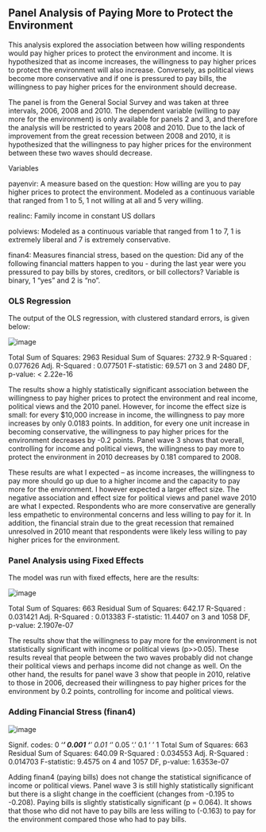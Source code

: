 ## Panel Analysis of Paying More to Protect the Environment

This analysis explored the association between how willing respondents would pay higher prices to protect the environment and income. It is hypothesized that as income increases, the willingness to pay higher prices to protect the environment will also increase. Conversely, as political views become more conservative and if one is pressured to pay bills, the willingness to pay higher prices for the environment should decrease. 

The panel is from the General Social Survey and was taken at three intervals, 2006, 2008 and 2010. The dependent variable (willing to pay more for the environment) is only available for panels 2 and 3, and therefore the analysis will be restricted to years 2008 and 2010.  Due to the lack of improvement from the great recession between 2008 and 2010, it is hypothesized that the willingness to pay higher prices for the environment between these two waves should decrease. 

Variables

payenvir: A measure based on the question: How willing are you to pay higher prices to protect the environment. Modeled as a continuous variable that ranged from 1 to 5, 1 not willing at all and 5 very willing. 

realinc: Family income in constant US dollars

polviews: Modeled as a continuous variable that ranged from 1 to 7, 1 is extremely liberal and 7 is extremely conservative. 

finan4: Measures financial stress, based on the question: Did any of the following financial matters happen to you - during the last year were you pressured to pay bills by stores, creditors, or bill collectors? Variable is binary, 1 “yes” and 2 is “no”.

### OLS Regression

The output of the OLS regression, with clustered standard errors,  is given below:

![image](https://cloud.githubusercontent.com/assets/11237613/23759784/c460dde0-04bb-11e7-8f63-940957b460db.png)

Total Sum of Squares:    2963
Residual Sum of Squares: 2732.9
R-Squared      :  0.077626 
      Adj. R-Squared :  0.077501 
F-statistic: 69.571 on 3 and 2480 DF, p-value: < 2.22e-16


The results show a highly statistically significant association between the willingness to pay higher prices to protect the environment and real income, political views and the 2010 panel. However, for income the effect size is small: for every $10,000 increase in income, the willingness to pay more increases by only 0.0183 points.  In addition, for every one unit increase in becoming conservative, the willingness to pay higher prices for the environment decreases by -0.2 points. Panel wave 3 shows that overall, controlling for income and political views, the willingness to pay more to protect the environment in 2010 decreases by 0.181 compared to 2008. 

These results are what I expected – as income increases, the willingness to pay more should go up due to a higher income and the capacity to pay more for the environment. I however expected a larger effect size. The negative association and effect size for political views and panel wave 2010 are what I expected.  Respondents who are more conservative are generally less empathetic to environmental concerns and less willing to pay for it.  In addition, the financial strain due to the great recession that remained unresolved in 2010 meant that respondents were likely less willing to pay higher prices for the environment.

### Panel Analysis using Fixed Effects

The model was run with fixed effects, here are the results:

![image](https://cloud.githubusercontent.com/assets/11237613/23760006/554c1e5a-04bc-11e7-9320-6c534572fc11.png)

Total Sum of Squares:   663
Residual Sum of Squares: 642.17
R-Squared      :  0.031421 
      Adj. R-Squared :  0.013383 
F-statistic: 11.4407 on 3 and 1058 DF, p-value: 2.1907e-07


The results show that the willingness to pay more for the environment is not statistically significant with income or political views (p>>0.05). These results reveal that people between the two waves probably did not change their political views and perhaps income did not change as well. On the other hand, the results for panel wave 3 show that people in 2010, relative to those in 2006, decreased their willingness to pay higher prices for the environment by 0.2 points, controlling for income and political views. 

### Adding Financial Stress (finan4)

![image](https://cloud.githubusercontent.com/assets/11237613/23762979/e675799a-04c5-11e7-8f90-994cd397e770.png)

Signif. codes:  0 ‘***’ 0.001 ‘**’ 0.01 ‘*’ 0.05 ‘.’ 0.1 ‘ ’ 1
Total Sum of Squares:    663
Residual Sum of Squares: 640.09
R-Squared      :  0.034553 
      Adj. R-Squared :  0.014703 
F-statistic: 9.4575 on 4 and 1057 DF, p-value: 1.6353e-07

Adding finan4 (paying bills) does not change the statistical significance of income or political views. Panel wave 3 is still highly statistically significant but there is a slight change in the coefficient (changes from -0.195 to -0.208). Paying bills is slightly statistically significant (p = 0.064). It shows that those who did not have to pay bills are less willing to (-0.163) to pay for the environment compared those who had to pay bills.




